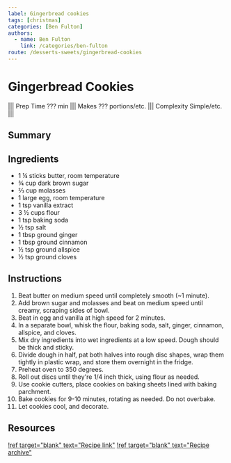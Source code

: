```yaml
---
label: Gingerbread cookies
tags: [christmas]
categories: [Ben Fulton]
authors:
  - name: Ben Fulton
    link: /categories/ben-fulton
route: /desserts-sweets/gingerbread-cookies
---
```


# Gingerbread Cookies
<!--- ![](/static/banners/???.webp) --->

||| Prep Time
??? min
||| Makes
??? portions/etc.
||| Complexity
Simple/etc.
|||

## Summary

## Ingredients
- 1 ¼ sticks butter, room temperature
- ¾ cup dark brown sugar
- ⅔ cup molasses
- 1 large egg, room temperature
- 1 tsp vanilla extract
- 3 ½ cups flour
- 1 tsp baking soda
- ½ tsp salt
- 1 tbsp ground ginger
- 1 tbsp ground cinnamon
- ½ tsp ground allspice
- ½ tsp ground cloves

## Instructions
1. Beat butter on medium speed until completely smooth (~1 minute).
2. Add brown sugar and molasses and beat on medium speed until creamy, scraping sides of bowl.
3. Beat in egg and vanilla at high speed for 2 minutes.
4. In a separate bowl, whisk the flour, baking soda, salt, ginger, cinnamon, allspice, and cloves.
5. Mix dry ingredients into wet ingredients at a low speed. Dough should be thick and sticky.
6. Divide dough in half, pat both halves into rough disc shapes, wrap them tightly in plastic wrap, and store them overnight in the fridge.
7. Preheat oven to 350 degrees.
8. Roll out discs until they're 1/4 inch thick, using flour as needed.
9. Use cookie cutters, place cookies on baking sheets lined with baking parchment.
10. Bake cookies for 9-10 minutes, rotating as needed. Do not overbake.
11. Let cookies cool, and decorate.

## Resources
[!ref target="blank" text="Recipe link"](https://sallysbakingaddiction.com/best-gingerbread-cookies/)
[!ref target="blank" text="Recipe archive"](https://archive.is/lrNra)
